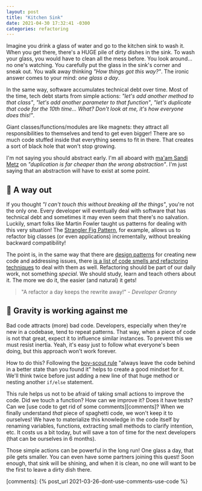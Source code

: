 ```yaml
---
layout: post
title: "Kitchen Sink"
date: 2021-04-30 17:32:41 -0300
categories: refactoring
---
```


Imagine you drink a glass of water and go to the kitchen sink to wash it. When you get there, there's a HUGE pile of
dirty dishes in the sink. To wash your glass, you would have to clean all the mess before. You look around... no one's
watching. You carefully put the glass in the sink's corner and sneak out. You walk away thinking _"How things got this
way?"_. The ironic answer comes to your mind: _one glass a day_.

In the same way, software accumulates technical debt over time. Most of the time, tech debt starts from simple actions:
_"let's add another method to that class"_, _"let's add another parameter to that function"_, _"let's duplicate that
code for the 10th time... What? Don't look at me, it's how everyone does this!"_.

Giant classes/functions/modules are like magnets: they attract all responsibilities to themselves and tend to get even
bigger! There are so much code stuffed inside that everything seems to fit in there. That creates a sort of black hole
that won't stop growing.

I'm not saying you should abstract early. I'm all aboard with [ma'am Sandi Metz][sandi] on _"duplication is far cheaper
than the wrong abstraction"_. I'm just saying that an abstraction will have to exist at some point.

## 🚪 A way out

If you thought _"I can't touch this without breaking all the things"_, you're not the only one. Every developer will
eventually deal with software that has technical debt and sometimes it may even seem that there's no salvation. Luckily,
smart folks like Martin Fowler taught us patterns for dealing with this very situation! The [Strangler Fig
Pattern][strangler], for example, allows us to refactor big classes (or even applications) incrementally, without
breaking backward compatibility!

The point is, in the same way that there are [design patterns][d-patterns] for creating new code and addressing issues,
there [is a list of code smells and refactoring techniques][refactoring] to deal with them as well. Refactoring should
be part of our daily work, not something _special_. We should study, learn and teach others about it. The more we do it,
the easier (and natural) it gets!

> "A refactor a day keeps the rewrite away!" - _Developer Granny_

## 🎸 Gravity is working against me

Bad code attracts (more) bad code. Developers, especially when they're new in a codebase, tend to repeat patterns. That
way, when a piece of code is not that great, expect it to influence similar instances. To prevent this we must resist
inertia. Yeah, it's easy just to follow what everyone's been doing, but this approach won't work forever.

How to do this? Following the [boy-scout rule][b-rule] "always leave the code behind in a better state than you found
it" helps to create a good mindset for it. We'll think twice before just adding a new line of that huge method or
nesting another `if/else` statement.

This rule helps us not to be afraid of taking small actions to improve the code. Did we touch a function? How can we
improve it? Does it have tests? Can we [use code to get rid of some comments][comments]? When we finally understand
_that_ piece of spaghetti code, we won't keep it to ourselves! We have to materialize this knowledge in the code itself
by renaming variables, functions, extracting small methods to clarify intention, etc. It costs us a bit today, but will
save a ton of time for the next developers (that can be ourselves in 6 months).

Those simple actions can be powerful in the long run! One glass a day, that pile gets smaller. You can even have some
partners joining this quest! Soon enough, that sink will be shining, and when it is clean, no one will want to be the
first to leave a dirty dish there.

[sandi]: https://sandimetz.com/blog/2016/1/20/the-wrong-abstraction
[strangler]: https://martinfowler.com/bliki/StranglerFigApplication.html
[d-patterns]: https://en.wikipedia.org/wiki/Software_design_pattern
[refactoring]: https://martinfowler.com/books/refactoring.html
[b-rule]: https://martinfowler.com/bliki/OpportunisticRefactoring.html
[comments]: {% post_url 2021-03-26-dont-use-comments-use-code %}
